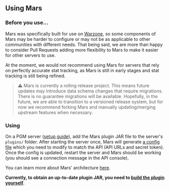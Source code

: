 ## Using Mars

### Before you use...

Mars was specifically built for use on [Warzone](https://warzone.network), so some components of Mars may be harder to configure or may not be as applicable to other communities with different needs. That being said, we are more than happy to consider Pull Requests adding more flexibility to Mars to make it easier for other servers to use.

At the moment, we would not recommend using Mars for servers that rely on perfectly accurate stat tracking, as Mars is still in early stages and stat tracking is still being refined. 

> :warning:  Mars is currently a rolling release project. This means future updates may introduce data schema changes that require migrations. There is no guarantee migrations will be available. Hopefully, in the future, we are able to transition to a versioned release system, but for now we recommend forking Mars and manually updating/merging upstream features when necessary.

### Using

On a PGM server ([setup guide](https://github.com/PGMDev/PGM/blob/dev/docs/RUNNING.md)), add the Mars plugin JAR file to the server's `plugins/` folder. After starting the server once, Mars will generate [a config file](https://github.com/Warzone/mars/blob/master/src/main/resources/config.yml) which you need to modify to match the API (API URLs and secret token). Once the config is updated, restart the server and Mars should be working (you should see a connection message in the API console).

You can learn more about Mars' architecture [here](https://github.com/Warzone/mars/tree/master/docs/CONTRIBUTING.md).

**Currently, to obtain an up-to-date plugin JAR, you need to [build the plugin yourself](https://github.com/Warzone/mars/tree/master/docs/CONTRIBUTING.md)**.
